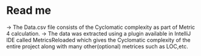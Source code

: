 # Read me

-> The Data.csv file consists of the Cyclomatic complexity as part of Metric 4 calculation.
-> The data was extracted using a plugin available in IntelliJ IDE called MetricsReloaded which gives the Cyclomatic complexity of the entire project
along with many other(optional) metrices such as LOC,etc.

